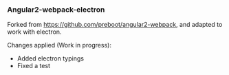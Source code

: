 ### Angular2-webpack-electron

Forked from https://github.com/preboot/angular2-webpack, and adapted to work with electron.

Changes applied (Work in progress):
- Added electron typings
- Fixed a test
